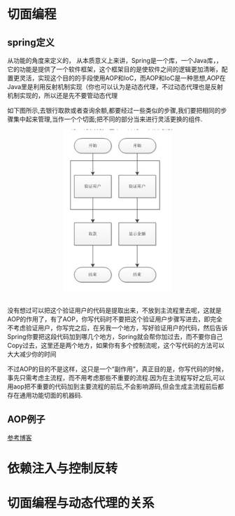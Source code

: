 # 切面编程

## spring定义

从功能的角度来定义的，
从本质意义上来讲，Spring是一个库，一个Java库，，它的功能是提供了一个软件框架，这个框架目的是使软件之间的逻辑更加清晰，配置更灵活，实现这个目的的手段使用AOP和IoC，而AOP和IoC是一种思想,AOP在Java里是利用反射机制实现（你也可以认为是动态代理，不过动态代理也是反射机制实现的，所以还是先不要管动态代理

如下图所示,去银行取款或者查询余额,都要经过一些类似的步骤,我们要把相同的步骤集中起来管理,当作一个个切面;把不同的部分当来进行灵活更换的组件.


<div align="center"> <img src=".\pictures\spring-boot\Snipaste_2019-09-12_00-02-25.jpg " width="250px"> </div><br>

没有想过可以把这个验证用户的代码是提取出来，不放到主流程里去呢，这就是AOP的作用了，有了AOP，你写代码时不要把这个验证用户步骤写进去，即完全不考虑验证用户，你写完之后，在另我一个地方，写好验证用户的代码，然后告诉Spring你要把这段代码加到哪几个地方，Spring就会帮你加过去，而不要你自己Copy过去，这里还是两个地方，如果你有多个控制流呢，这个写代码的方法可以大大减少你的时间

不过AOP的目的不是这样，这只是一个“副作用”，真正目的是，你写代码的时候，事先只需考虑主流程，而不用考虑那些不重要的流程.因为在主流程写好之后,可以用aop把不重要的代码加到主要流程的前后,不会影响源码,但会生成主流程前后都存在通用功能切面的机器码.

## AOP例子
[参考博客](http://www.blogjava.net/javadragon/archive/2006/12/03/85115.html)

# 依赖注入与控制反转



# 切面编程与动态代理的关系